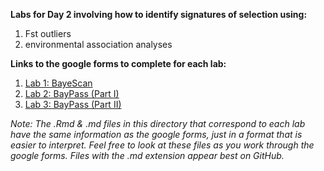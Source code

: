**Labs for Day 2 involving how to identify signatures of selection using:**
1. Fst outliers
2. environmental association analyses

**Links to the google forms to complete for each lab:**
1. [Lab 1: BayeScan](https://forms.gle/SBZp4ASqKPwwdXak9)
2. [Lab 2: BayPass (Part I)](https://forms.gle/cobL44Kjozr9VTUm8)
3. [Lab 3: BayPass (Part II)](https://forms.gle/15amrw6kUCQKxtVr8)

*Note: The .Rmd & .md files in this directory that correspond to each lab have the same information as the google forms, just in a format that is easier to interpret. Feel free to look at these files as you work through the google forms. Files with the .md extension appear best on GitHub.*
